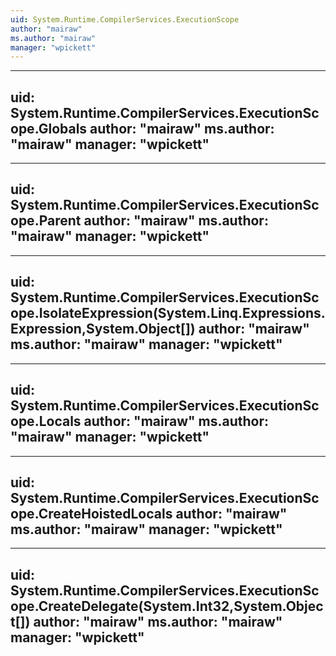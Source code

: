 ```yaml
---
uid: System.Runtime.CompilerServices.ExecutionScope
author: "mairaw"
ms.author: "mairaw"
manager: "wpickett"
---
```


---
uid: System.Runtime.CompilerServices.ExecutionScope.Globals
author: "mairaw"
ms.author: "mairaw"
manager: "wpickett"
---

---
uid: System.Runtime.CompilerServices.ExecutionScope.Parent
author: "mairaw"
ms.author: "mairaw"
manager: "wpickett"
---

---
uid: System.Runtime.CompilerServices.ExecutionScope.IsolateExpression(System.Linq.Expressions.Expression,System.Object[])
author: "mairaw"
ms.author: "mairaw"
manager: "wpickett"
---

---
uid: System.Runtime.CompilerServices.ExecutionScope.Locals
author: "mairaw"
ms.author: "mairaw"
manager: "wpickett"
---

---
uid: System.Runtime.CompilerServices.ExecutionScope.CreateHoistedLocals
author: "mairaw"
ms.author: "mairaw"
manager: "wpickett"
---

---
uid: System.Runtime.CompilerServices.ExecutionScope.CreateDelegate(System.Int32,System.Object[])
author: "mairaw"
ms.author: "mairaw"
manager: "wpickett"
---

